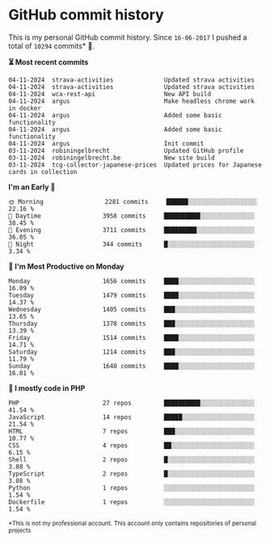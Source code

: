 # GitHub commit history
This is my personal GitHub commit history. Since <!--START_SECTION:first-commit-date-->`16-06-2017`<!--END_SECTION:first-commit-date--> I pushed a total of <!--START_SECTION:total-commit-count-->`10294`<!--END_SECTION:total-commit-count--> commits* 🎉.

<!--START_SECTION:most-recent-commits-->
**⏳ Most recent commits**
                                        
```text
04-11-2024  strava-activities              Updated strava activities
04-11-2024  strava-activities              Updated strava activities
04-11-2024  wca-rest-api                   New API build
04-11-2024  argus                          Make headless chrome work in docker
04-11-2024  argus                          Added some basic functionality
04-11-2024  argus                          Added some basic functionality
04-11-2024  argus                          Init commit
03-11-2024  robiningelbrecht               Updated GitHub profile
03-11-2024  robiningelbrecht.be            New site build
03-11-2024  tcg-collector-japanese-prices  Updated prices for Japanese cards in collection
```
<!--END_SECTION:most-recent-commits-->  

<!--START_SECTION:commits-per-day-time-->
**I&#039;m an Early 🐤**

```text
🌞 Morning                 2281 commits     ██████░░░░░░░░░░░░░░░░░░░   22.16 %
🌆 Daytime                 3958 commits     ██████████░░░░░░░░░░░░░░░   38.45 %
🌃 Evening                 3711 commits     █████████░░░░░░░░░░░░░░░░   36.05 %
🌙 Night                   344 commits      █░░░░░░░░░░░░░░░░░░░░░░░░   3.34 %
```
<!--END_SECTION:commits-per-day-time-->  

<!--START_SECTION:commits-per-weekday-->
**📅 I&#039;m Most Productive on Monday**

```text
Monday                    1656 commits     ████░░░░░░░░░░░░░░░░░░░░░   16.09 %
Tuesday                   1479 commits     ████░░░░░░░░░░░░░░░░░░░░░   14.37 %
Wednesday                 1405 commits     ███░░░░░░░░░░░░░░░░░░░░░░   13.65 %
Thursday                  1378 commits     ███░░░░░░░░░░░░░░░░░░░░░░   13.39 %
Friday                    1514 commits     ████░░░░░░░░░░░░░░░░░░░░░   14.71 %
Saturday                  1214 commits     ███░░░░░░░░░░░░░░░░░░░░░░   11.79 %
Sunday                    1648 commits     ████░░░░░░░░░░░░░░░░░░░░░   16.01 %
```
<!--END_SECTION:commits-per-weekday-->  

<!--START_SECTION:repos-per-language-->
**💬 I mostly code in PHP**

```text
PHP                       27 repos         ██████████░░░░░░░░░░░░░░░   41.54 %
JavaScript                14 repos         █████░░░░░░░░░░░░░░░░░░░░   21.54 %
HTML                      7 repos          ███░░░░░░░░░░░░░░░░░░░░░░   10.77 %
CSS                       4 repos          ██░░░░░░░░░░░░░░░░░░░░░░░   6.15 %
Shell                     2 repos          █░░░░░░░░░░░░░░░░░░░░░░░░   3.08 %
TypeScript                2 repos          █░░░░░░░░░░░░░░░░░░░░░░░░   3.08 %
Python                    1 repos          ░░░░░░░░░░░░░░░░░░░░░░░░░   1.54 %
Dockerfile                1 repos          ░░░░░░░░░░░░░░░░░░░░░░░░░   1.54 %
```
<!--END_SECTION:repos-per-language-->  

<sub>*This is not my professional account. This account only contains repositories of personal projects</sub>
